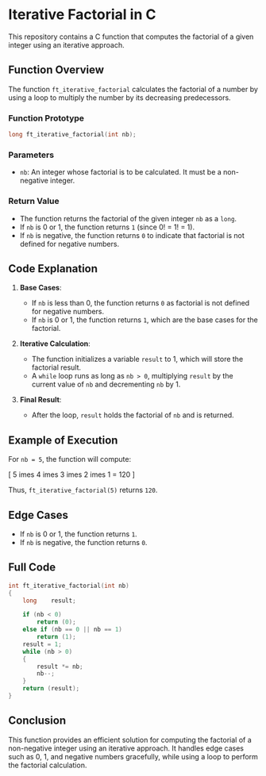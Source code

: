 
# Iterative Factorial in C

This repository contains a C function that computes the factorial of a given integer using an iterative approach.

## Function Overview

The function `ft_iterative_factorial` calculates the factorial of a number by using a loop to multiply the number by its decreasing predecessors.

### Function Prototype

```c
long ft_iterative_factorial(int nb);
```

### Parameters

- `nb`: An integer whose factorial is to be calculated. It must be a non-negative integer.

### Return Value

- The function returns the factorial of the given integer `nb` as a `long`.
- If `nb` is 0 or 1, the function returns `1` (since 0! = 1! = 1).
- If `nb` is negative, the function returns `0` to indicate that factorial is not defined for negative numbers.

## Code Explanation

1. **Base Cases**: 
   - If `nb` is less than 0, the function returns `0` as factorial is not defined for negative numbers.
   - If `nb` is 0 or 1, the function returns `1`, which are the base cases for the factorial.

2. **Iterative Calculation**:
   - The function initializes a variable `result` to 1, which will store the factorial result.
   - A `while` loop runs as long as `nb > 0`, multiplying `result` by the current value of `nb` and decrementing `nb` by 1.

3. **Final Result**:
   - After the loop, `result` holds the factorial of `nb` and is returned.

## Example of Execution

For `nb = 5`, the function will compute:

\[
5 	imes 4 	imes 3 	imes 2 	imes 1 = 120
\]

Thus, `ft_iterative_factorial(5)` returns `120`.

## Edge Cases

- If `nb` is 0 or 1, the function returns `1`.
- If `nb` is negative, the function returns `0`.

## Full Code

```c
int ft_iterative_factorial(int nb)
{
	long	result;

	if (nb < 0)
		return (0);
	else if (nb == 0 || nb == 1)
		return (1);
	result = 1;
	while (nb > 0)
	{
		result *= nb;
		nb--;
	}
	return (result);
}
```

## Conclusion

This function provides an efficient solution for computing the factorial of a non-negative integer using an iterative approach. It handles edge cases such as 0, 1, and negative numbers gracefully, while using a loop to perform the factorial calculation.
